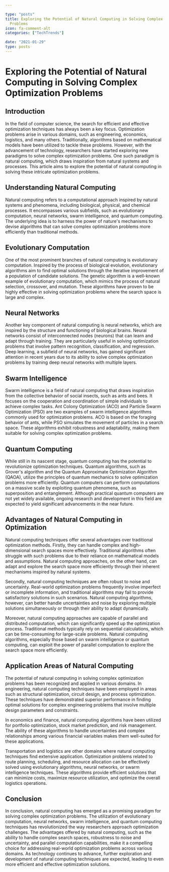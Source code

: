 ```yaml
---

type: "posts"
title: Exploring the Potential of Natural Computing in Solving Complex Optimization
  Problems
icon: fa-comment-alt
categories: ["TechTrends"]

date: "2021-01-29"
type: posts
---
```





# Exploring the Potential of Natural Computing in Solving Complex Optimization Problems

## Introduction

In the field of computer science, the search for efficient and effective optimization techniques has always been a key focus. Optimization problems arise in various domains, such as engineering, economics, logistics, and many others. Traditionally, algorithms based on mathematical models have been utilized to tackle these problems. However, with the advancement of technology, researchers have started exploring new paradigms to solve complex optimization problems. One such paradigm is natural computing, which draws inspiration from natural systems and processes. This article aims to explore the potential of natural computing in solving these intricate optimization problems.

## Understanding Natural Computing

Natural computing refers to a computational approach inspired by natural systems and phenomena, including biological, physical, and chemical processes. It encompasses various subfields, such as evolutionary computation, neural networks, swarm intelligence, and quantum computing. The underlying idea is to harness the power of nature's mechanisms to devise algorithms that can solve complex optimization problems more efficiently than traditional methods.

## Evolutionary Computation

One of the most prominent branches of natural computing is evolutionary computation. Inspired by the process of biological evolution, evolutionary algorithms aim to find optimal solutions through the iterative improvement of a population of candidate solutions. The genetic algorithm is a well-known example of evolutionary computation, which mimics the process of natural selection, crossover, and mutation. These algorithms have proven to be highly effective in solving optimization problems where the search space is large and complex.

## Neural Networks

Another key component of natural computing is neural networks, which are inspired by the structure and functioning of biological brains. Neural networks consist of interconnected nodes (neurons) that can learn and adapt through training. They are particularly useful in solving optimization problems that involve pattern recognition, classification, and regression. Deep learning, a subfield of neural networks, has gained significant attention in recent years due to its ability to solve complex optimization problems by training deep neural networks with multiple layers.

## Swarm Intelligence

Swarm intelligence is a field of natural computing that draws inspiration from the collective behavior of social insects, such as ants and bees. It focuses on the cooperation and coordination of simple individuals to achieve complex tasks. Ant Colony Optimization (ACO) and Particle Swarm Optimization (PSO) are two examples of swarm intelligence algorithms commonly used for optimization problems. ACO is based on the foraging behavior of ants, while PSO simulates the movement of particles in a search space. These algorithms exhibit robustness and adaptability, making them suitable for solving complex optimization problems.

## Quantum Computing

While still in its nascent stage, quantum computing has the potential to revolutionize optimization techniques. Quantum algorithms, such as Grover's algorithm and the Quantum Approximate Optimization Algorithm (QAOA), utilize the principles of quantum mechanics to solve optimization problems more efficiently. Quantum computers can perform computations on a massive scale by exploiting quantum phenomena, such as superposition and entanglement. Although practical quantum computers are not yet widely available, ongoing research and development in this field are expected to yield significant advancements in the near future.

## Advantages of Natural Computing in Optimization

Natural computing techniques offer several advantages over traditional optimization methods. Firstly, they can handle complex and high-dimensional search spaces more effectively. Traditional algorithms often struggle with such problems due to their reliance on mathematical models and assumptions. Natural computing approaches, on the other hand, can adapt and explore the search space more efficiently through their inherent mechanisms inspired by natural systems.

Secondly, natural computing techniques are often robust to noise and uncertainty. Real-world optimization problems frequently involve imperfect or incomplete information, and traditional algorithms may fail to provide satisfactory solutions in such scenarios. Natural computing algorithms, however, can better handle uncertainties and noise by exploring multiple solutions simultaneously or through their ability to adapt dynamically.

Moreover, natural computing approaches are capable of parallel and distributed computation, which can significantly speed up the optimization process. Traditional methods typically rely on sequential calculations, which can be time-consuming for large-scale problems. Natural computing algorithms, especially those based on swarm intelligence or quantum computing, can exploit the power of parallel computation to explore the search space more efficiently.

## Application Areas of Natural Computing

The potential of natural computing in solving complex optimization problems has been recognized and applied in various domains. In engineering, natural computing techniques have been employed in areas such as structural optimization, circuit design, and process optimization. These techniques have demonstrated superior performance in finding optimal solutions for complex engineering problems that involve multiple design parameters and constraints.

In economics and finance, natural computing algorithms have been utilized for portfolio optimization, stock market prediction, and risk management. The ability of these algorithms to handle uncertainties and complex relationships among various financial variables makes them well-suited for these applications.

Transportation and logistics are other domains where natural computing techniques find extensive application. Optimization problems related to route planning, scheduling, and resource allocation can be effectively solved using evolutionary algorithms, neural networks, or swarm intelligence techniques. These algorithms provide efficient solutions that can minimize costs, maximize resource utilization, and optimize the overall logistics operations.

## Conclusion

In conclusion, natural computing has emerged as a promising paradigm for solving complex optimization problems. The utilization of evolutionary computation, neural networks, swarm intelligence, and quantum computing techniques has revolutionized the way researchers approach optimization challenges. The advantages offered by natural computing, such as the ability to handle complex search spaces, robustness to noise and uncertainty, and parallel computation capabilities, make it a compelling choice for addressing real-world optimization problems across various domains. As technology continues to advance, further exploration and development of natural computing techniques are expected, leading to even more efficient and effective optimization solutions.